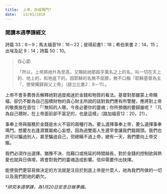 ```yaml
---
title:  上帝，亦或瑪門?
date:   13/01/2018
---
```


### 閱讀本週學課經文
詩篇 33：6－9；馬太福音19：16－22；彼得前書1：18；希伯來書 2：14，15；出埃及記 9：14；詩篇 50：10。

> <p>存心節</p>
> 「所以，上帝將祂升為至高，又賜給祂那超乎萬名之上的名，叫一切在天上的、地上的，和地底下的，因耶穌的名無不屈膝，無不口稱『耶穌基督為主『，使榮耀歸與父上帝」（腓立比書2：9－11）。

上帝不會多費唇舌解釋祂對過度痴迷於金錢和物質的看法。基督對那雖蒙上帝賜福，卻仍不斷為自己囤積財物的貪心財主所說的話對我們應有所警醒，應將對上帝的敬畏放在首位：「『無知的人哪，今夜必要你的靈魂；你所預備的要歸誰呢？『凡為自己積財，在上帝面前卻不富足的，也是這樣」（路加福音12：20，21）。

事奉上帝與服務於金錢是水火不容的兩種行為。要么選擇事奉上帝，要么選擇事奉瑪門。想要左右逢源實屬痴心妄想，因為過雙面人生遲早會讓我們栽跟頭。我們也許可以騙過別人，甚至騙過自己，但總瞞不過上帝，總有一天，我們要向上帝交賬。

我們必須作出選擇。猶豫不決、找藉口或拖延的時間越長，對於金錢的控制欲與熱愛也就與日俱增，將會對我們的靈魂造成影響。信仰需要作出抉擇。

能使我們更容易做決定的方法就是注目於到底上帝是什麼人，祂為我們所做的一切以及我們對祂的虧欠。

_*研究本週學課，為1月20日安息日做準備。_